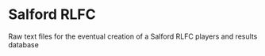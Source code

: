 Salford RLFC
============

Raw text files for the eventual creation of a Salford RLFC players and results database
